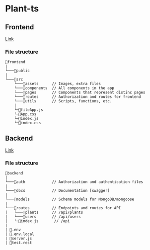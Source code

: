 # Plant-ts

## Frontend

[Link](./frontend/README.md)

### File structure

```
📂frontend
|
└───📂public
|
└───📂src
    └───📂assets      // Images, extra files
    └───📂components  // All components in the app
    └───📂pages       // Components that represent distinc pages
    └───📂routes      // Authorization and routes for frontend
    └───📂utils       // Scripts, functions, etc.
    |
    └─📄fileApp.js
    └─📄App.css
    └─📄index.js
    └─📄index.css
```

## Backend

[Link](./backend/README.md)

### File structure

```
📁backend
|
└───📁auth            // Authorization and authentication files
|
└───📁docs            // Documentation [swagger]
|
└───📁models          // Schema models for MongoDB/mongoose
|
└───📁routes          // Endpoints and routes for API
|   └───📁plants      // /api/plants
|   └───📁users       // /api/users
|   └─📄index.js       // /api
|
| 📄.env
| 📄.env.local
| 📄server.js
| 📄test.rest
```
